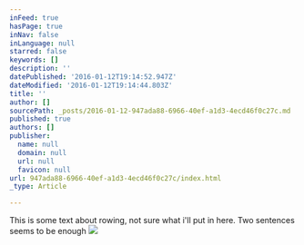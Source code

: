 ```yaml
---
inFeed: true
hasPage: true
inNav: false
inLanguage: null
starred: false
keywords: []
description: ''
datePublished: '2016-01-12T19:14:52.947Z'
dateModified: '2016-01-12T19:14:44.803Z'
title: ''
author: []
sourcePath: _posts/2016-01-12-947ada88-6966-40ef-a1d3-4ecd46f0c27c.md
published: true
authors: []
publisher:
  name: null
  domain: null
  url: null
  favicon: null
url: 947ada88-6966-40ef-a1d3-4ecd46f0c27c/index.html
_type: Article

---
```

This is some text about rowing, not sure what i'll put in here. Two sentences seems to be enough
![](https://the-grid-user-content.s3-us-west-2.amazonaws.com/b638a2fd-5596-400f-93d0-98614dbe3e47.png)